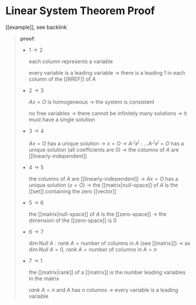 # Linear System Theorem Proof

[[example]], see backlink

> **proof**:
>
> - $1 \to 2$
>
>   each column represents a variable
>
>   every variable is a leading variable $\to$ there is a leading $1$ in each column of the [[RREF]] of $A$
>
> - $2 \to 3$
>
>   $Ax = O$ is homogeneous $\to$ the system is consistent
>
>   no free variables $\to$ there cannot be infinitely many solutions $\to$ it must have a single solution
>
> - $3 \to 4$
>
>   $Ax = O$ has a unique solution $\to$ $x = O$ $\to$ $A^{,j}x^j : \dots A^{,j}x^j = O$ has a unique solution (all coefficients are $0$) $\to$ the columns of $A$ are [[linearly-independent]]
>
> - $4 \to 5$
>
>   the columns of $A$ are [[linearly-independent]] $\to$ $Ax = O$ has a unique solution ($x = O$) $\to$ the [[matrix|null-space]] of $A$ is the [[set]] containing the zero [[vector]]
>
> - $5 \to 6$
>
>   the [[matrix|null-space]] of $A$ is the [[zero-space]] $\to$ the dimension of the [[zero-space]] is $0$
>
> - $6 \to 7$
>
>   $\dim Null\ A : rank\ A = \text{number of columns in } A$ (see [[matrix]]) $\to$ as $\dim Null\ A = 0$, $rank\ A = \text{number of columns in } A = n$
>
> - $7 \to 1$
>
>   the [[matrix|rank]] of a [[matrix]] is the number leading variables in the matrix
>
>   $rank\ A = n$ and $A$ has $n$ columns $\to$ every variable is a leading variable
